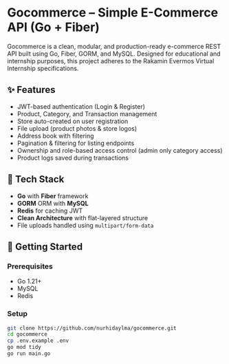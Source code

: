 # Gocommerce – Simple E-Commerce API (Go + Fiber)

Gocommerce is a clean, modular, and production-ready e-commerce REST API built using Go, Fiber, GORM, and MySQL. Designed for educational and internship purposes, this project adheres to the Rakamin Evermos Virtual Internship specifications.

## ✨ Features

- JWT-based authentication (Login & Register)
- Product, Category, and Transaction management
- Store auto-created on user registration
- File upload (product photos & store logos)
- Address book with filtering
- Pagination & filtering for listing endpoints
- Ownership and role-based access control (admin only category access)
- Product logs saved during transactions

## 🧱 Tech Stack

- **Go** with **Fiber** framework
- **GORM** ORM with **MySQL**
- **Redis** for caching JWT
- **Clean Architecture** with flat-layered structure
- File uploads handled using `multipart/form-data`


## 🚀 Getting Started

### Prerequisites

- Go 1.21+
- MySQL
- Redis

### Setup

```bash
git clone https://github.com/nurhidaylma/gocommerce.git
cd gocommerce
cp .env.example .env
go mod tidy
go run main.go
